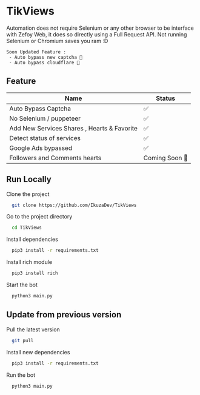 # TikViews

Automation does not require Selenium or any other browser to be interface with Zefoy Web, it does so directly using a Full Request API. Not running Selenium or Chromium saves you ram :D

```
Soon Updated Feature : 
 - Auto bypass new captcha 🚀
 - Auto bypass cloudflare 🚀
```


## Feature

| Name                                        | Status         |
|---------------------------------------------|-----------------|
| Auto Bypass Captcha                         | ✅              |
| No Selenium / puppeteer                     | ✅              |
| Add New Services Shares , Hearts & Favorite | ✅              |
| Detect status of services                   | ✅              |
| Google Ads bypassed                         | ✅              |
| Followers and Comments hearts               | Coming Soon 🚀  |


## Run Locally

Clone the project

```bash
  git clone https://github.com/IkuzaDev/TikViews
```

Go to the project directory

```bash
  cd TikViews
```

Install dependencies

```bash
  pip3 install -r requirements.txt
```

Install rich module

```bash
  pip3 install rich
```

Start the bot

```bash
  python3 main.py
```

## Update from previous version

Pull the latest version

```bash
  git pull
```

Install new dependencies

``` bash
  pip3 install -r requirements.txt
```

Run the bot

```bash
  python3 main.py
```
